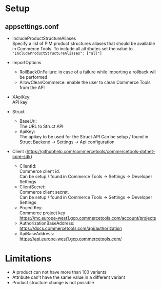 # Setup

## appsettings.conf

- IncludeProductStructureAliases  
Specify a list of PIM product structures aliases that should be available in Commerce Tools. To include all attributes set the value to  
<code>"IncludeProductStructureAliases": ["all"]</code>

- ImportOptions
  - RollBackOnFailure: in case of a failure while importing a rollback will be performed
  - AllowCleanCommerce: enable the user to clean Commerce Tools from the API

- XApiKey:   
API key
- Struct
  - BaseUrl:  
  The URL to Struct API
  - ApiKey:  
  The apikey to be used for the Struct API
  Can be setup / found in Struct Backend -> Settings -> Api configuration
- Client (https://githubhelp.com/commercetools/commercetools-dotnet-core-sdk)
  - ClientId:  
  Commerce client id.  
  Can be setup / found in Commerce Tools -> Settings -> Developer Settings
  - ClientSecret:  
  Commerce client secret.  
  Can be setup / found in Commerce Tools -> Settings -> Developer Settings
  - ProjectKey:   
  Commerce project key  
  https://mc.europe-west1.gcp.commercetools.com/account/projects
  - AuthorizationBaseAddress:  
  https://docs.commercetools.com/api/authorization
  - ApiBaseAddress:  
  https://api.europe-west1.gcp.commercetools.com/

# Limitations
- A product can not have more than 100 variants
- Attribute can't have the same value in a different variant
- Product structure change is not possible
